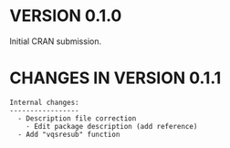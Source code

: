 VERSION 0.1.0
==========================

  Initial CRAN submission.
  

CHANGES IN VERSION 0.1.1
==========================

	Internal changes:
	-----------------
	  - Description file correction
	    · Edit package description (add reference)
	  - Add "vqsresub" function
